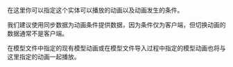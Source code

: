 在这里你可以指定这个实体可以播放的动画以及动画发生的条件。

我们建议使用同步数据为动画条件提供数据，因为条件仅为客户端，但切换动画的数据通常不是客户端。

在模型文件中指定的现有模型动画或在模型文件导入过程中指定的模型动画也将与这里指定的动画一起播放。